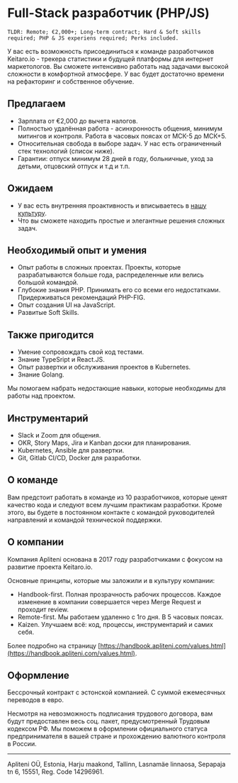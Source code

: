 # Full-Stack разработчик (PHP/JS)

```
TLDR: Remote; €2,000+; Long-term contract; Hard & Soft skills required; PHP & JS experiens required; Perks included.
```


У вас есть возможность присоединиться к команде разработчиков Keitaro.io - трекера статистики и будущей платформы для интернет маркетологов. 
Вы сможете интенсивно работать над задачами высокой сложности в комфортной атмосфере. У вас будет достаточно времени на рефакторинг и собственное обучение.



## Предлагаем

- Зарплата от €2,000 до вычета налогов.
- Полностью удалённая работа - асинхронность общения, минимум митингов и контроля. Работа в часовых поясах от МСК-5 до МСК+5.
- Относительная свобода в выборе задач. У нас есть ограниченный стек технологий (список ниже).
- Гарантии: отпуск минимум 28 дней в году, больничные, уход за детьми, отцовский отпуск и т.д и т.п.


## Ожидаем

- У вас есть внутренняя проактивность и вписываетесь в [нашу культуру](https://handbook.apliteni.com/values.html).
- Что вы сможете находить простые и элегантные решения сложных задач.

## Необходимый опыт и умения

- Опыт работы в сложных проектах. Проекты, которые разрабатываются больше года, распределенные или велись большой командой.
- Глубокие знания PHP. Принимать его со всеми его недостатками. Придерживаться рекомендаций PHP-FIG.
- Опыт создания UI на JavaScript.
- Развитые Soft Skills. 

## Также пригодится

- Умение сопровождать свой код тестами.
- Знание TypeSript и React.JS.
- Опыт развертки и обcлуживания проектов в Kubernetes.
- Знание Golang.

Мы помогаем набрать недостающие навыки, которые необходимы для работы над проектом.

## Инструментарий

- Slack и Zoom для общения.
- OKR, Story Maps, Jira и Kanban доски для планирования.
- Kubernetes, Ansible для развертки.
- Git, Gitlab CI/CD, Docker для разработки.

## О команде

Вам предстоит работать в команде из 10 разработчиков, которые ценят качество кода и следуют всем лучшим практикам разработки. 
Кроме этого, вы будете в постоянном контакте с командой руководителей направлений и командой технической поддержки.

## О компании

Компания Apliteni основана в 2017 году разработчиками с фокусом на развитие проекта Keitaro.io. 

Основные принципы, которые мы заложили и в культуру компании:
- Handbook-first. Полная прозрачность рабочих процессов. Каждое изменение в компании совершается через Merge Request и проходит review.
- Remote-first. Мы работаем удаленно с 1го дня. В 5 часовых поясах.
- Kaizen. Улучшаем всё: код, процессы, инструментарий и самих себя.

Более подробно на страницу [https://handbook.apliteni.com/values.html](https://handbook.apliteni.com/values.html).

## Оформление

Бессрочный контракт с эстонской компанией. С суммой ежемесячных переводов в евро.

Несмотря на невозможность подписания трудового договора, вам будут предоставлен весь соц. пакет, предусмотренный Трудовым кодексом РФ. Мы поможем в оформлении официального статуса предпринимателя в вашей стране и прохождению валютного контроля в России. 

--- 
Apliteni OÜ, Estonia, Harju maakond, Tallinn, Lasnamäe linnaosa, Sepapaja tn 6, 15551, Reg. Code	14296961.


